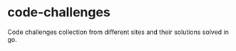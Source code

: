 # code-challenges
 Code challenges collection from different sites and their solutions solved in go.
